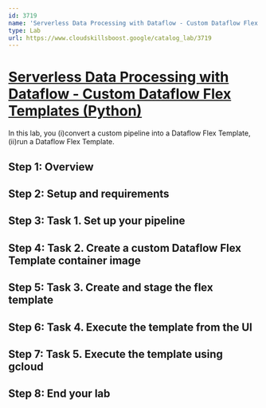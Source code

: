 ```yaml
---
id: 3719
name: 'Serverless Data Processing with Dataflow - Custom Dataflow Flex Templates (Python)'
type: Lab
url: https://www.cloudskillsboost.google/catalog_lab/3719
---
```


# [Serverless Data Processing with Dataflow - Custom Dataflow Flex Templates (Python)](https://www.cloudskillsboost.google/catalog_lab/3719)

In this lab, you (i)convert a custom pipeline into a Dataflow Flex Template, (ii)run a Dataflow Flex Template.

## Step 1: Overview

## Step 2: Setup and requirements

## Step 3: Task 1. Set up your pipeline

## Step 4: Task 2. Create a custom Dataflow Flex Template container image

## Step 5: Task 3. Create and stage the flex template

## Step 6: Task 4. Execute the template from the UI

## Step 7: Task 5. Execute the template using gcloud

## Step 8: End your lab
